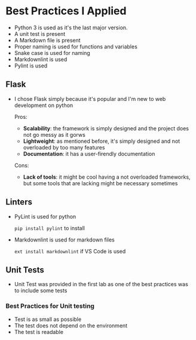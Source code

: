 # Best Practices I Applied

* Python 3 is used as it's the last major version.
* A unit test is present
* A Markdown file is present
* Proper naming is used for functions and variables
* Snake case is used for naming
* Markdownlint is used
* Pylint is used

## Flask

* I chose Flask simply because it's popular and I'm new to web development on python

    Pros:
  * **Scalability**: the framework is simply designed and the project does not go messy as it gorws
  * **Lightweight**: as mentioned before, it's simply designed and not overloaded by too many features
  * **Documentation**: it has a user-firendly documentation
  
  Cons:
  * **Lack of tools**: it might be cool having a not overloaded frameworks, but some tools that are lacking might be necessary sometimes

## Linters

* PyLint is used for python

    `pip install pylint` to install

* Markdownlint is used for markdown files

    `ext install markdownlint` if VS Code is used

## Unit Tests

* Unit Test was provided in the first lab as one of the best practices was to include some tests

### Best Practices for Unit testing

* Test is as small as possible
* The test does not depend on the environment
* The test is readable
